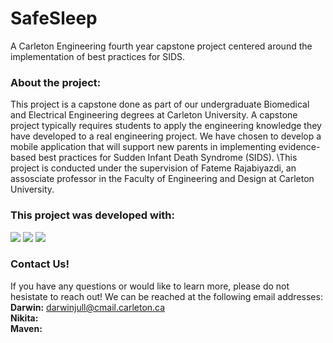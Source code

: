 # SafeSleep
A Carleton Engineering fourth year capstone project centered around the implementation of best practices for SIDS.

### About the project:
This project is a capstone done as part of our undergraduate Biomedical and Electrical Engineering degrees at Carleton University. A capstone project typically requires students to apply the engineering knowledge they have developed to a real engineering project. We have chosen to develop a mobile application that will support new parents in implementing evidence-based best practices for Sudden Infant Death Syndrome (SIDS). \This project is conducted under the supervision of Fateme Rajabiyazdi, an assosciate professor in the Faculty of Engineering and Design at Carleton University. 

### This project was developed with:
<img src="https://img.shields.io/badge/Android_Studio-3DDC84?style=for-the-badge&logo=android-studio&logoColor=white"/> <img src="https://img.shields.io/badge/java-%23ED8B00.svg?style=for-the-badge&logo=openjdk&logoColor=white"/> <!-- <img src="https://img.shields.io/badge/Android-3DDC84?style=for-the-badge&logo=android&logoColor=white"/> --> <img src="https://img.shields.io/badge/sqlite-%2307405e.svg?style=for-the-badge&logo=sqlite&logoColor=white"/>

### Contact Us!
If you have any questions or would like to learn more, please do not hesistate to reach out! We can be reached at the following email addresses: 
<br> **Darwin:** darwinjull@cmail.carleton.ca
<br> **Nikita:**
<br> **Maven:** 
